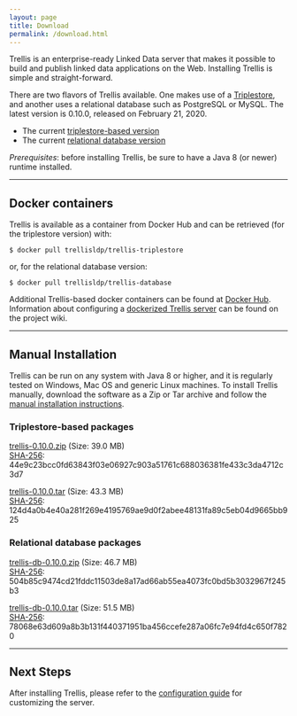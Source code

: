 ```yaml
---
layout: page
title: Download
permalink: /download.html
---
```


Trellis is an enterprise-ready Linked Data server that makes it possible to build and publish linked data applications on the Web.
Installing Trellis is simple and straight-forward.

There are two flavors of Trellis available. One makes use of a [Triplestore](https://en.wikipedia.org/wiki/Triplestore), and another uses a relational database such as PostgreSQL or MySQL. The latest version is 0.10.0, released on February 21, 2020.

  * The current [triplestore-based version](https://github.com/trellis-ldp/trellis/releases/latest)
  * The current [relational database version](https://github.com/trellis-ldp/trellis-extensions/releases/latest)

_Prerequisites_: before installing Trellis, be sure to have a Java 8 (or newer) runtime installed.

---

## Docker containers

Trellis is available as a container from Docker Hub and can be retrieved (for the triplestore
version) with:

    $ docker pull trellisldp/trellis-triplestore

or, for the relational database version:

    $ docker pull trellisldp/trellis-database

Additional Trellis-based docker containers can be found at [Docker Hub](https://hub.docker.com/u/trellisldp).
Information about configuring a [dockerized Trellis
server](https://github.com/trellis-ldp/trellis/wiki/Dockerized-Trellis) can be found on the project wiki.

---

## Manual Installation

Trellis can be run on any system with Java 8 or higher, and it is regularly
tested on Windows, Mac OS and generic Linux machines. To install Trellis
manually, download the software as a Zip or Tar archive and follow the
[manual installation instructions](https://github.com/trellis-ldp/trellis/wiki/Manual-Installation).

### Triplestore-based packages

[trellis-0.10.0.zip](https://www.trellisldp.org/downloads/trellis/trellis-0.10.0.zip)
(Size: 39.0 MB)  
[SHA-256](https://www.trellisldp.org/downloads/trellis/trellis-0.10.0.zip.sha256): 44e9c23bcc0fd63843f03e06927c903a51761c688036381fe433c3da4712c3d7

[trellis-0.10.0.tar](https://www.trellisldp.org/downloads/trellis/trellis-0.10.0.tar)
(Size: 43.3 MB)  
[SHA-256](https://www.trellisldp.org/downloads/trellis/trellis-0.10.0.tar.sha256): 124d4a0b4e40a281f269e4195769ae9d0f2abee48131fa89c5eb04d9665bb925

### Relational database packages

[trellis-db-0.10.0.zip](https://www.trellisldp.org/downloads/trellis-db/trellis-db-0.10.0.zip)
(Size: 46.7 MB)  
[SHA-256](https://www.trellisldp.org/downloads/trellis-db/trellis-db-0.10.0.zip.sha256): 504b85c9474cd21fddc11503de8a17ad66ab55ea4073fc0bd5b3032967f245b3

[trellis-db-0.10.0.tar](https://www.trellisldp.org/downloads/trellis-db/trellis-db-0.10.0.tar)
(Size: 51.5 MB)  
[SHA-256](https://www.trellisldp.org/downloads/trellis-db/trellis-db-0.10.0.tar.sha256): 78068e63d609a8b3b131f440371951ba456ccefe287a06fc7e94fd4c650f7820

---

## Next Steps

After installing Trellis, please refer to the [configuration guide](https://github.com/trellis-ldp/trellis/wiki/App-Configuration-Guide)
for customizing the server.


